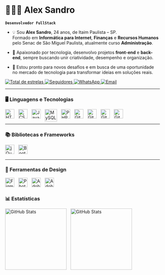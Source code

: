 # 👩🏻‍💻 Alex Sandro

**`Desenvolvedor FullStack`**

- 💡 Sou **Alex Sandro**, 24 anos, de Itaim Paulista – SP.  
  Formado em **Informática para Internet**, **Finanças** e **Recursos Humanos** pelo Senac de São Miguel Paulista, atualmente curso **Administração**.  

- 🚀 Apaixonado por tecnologia, desenvolvo projetos **front-end** e **back-end**, sempre buscando unir criatividade, desempenho e organização.  

- 🎯 Estou pronto para novos desafios e em busca de uma oportunidade no mercado de tecnologia para transformar ideias em soluções reais.  
  

<p align="left">
    <a href="https://github.com/Alexqwe21?tab=repositories&sort=stargazers">
        <img 
            alt="Total de estrelas" 
            title="Total de estrelas GitHub" 
            src="https://custom-icon-badges.demolab.com/github/stars/Alexqwe21?color=55960c&style=for-the-badge&labelColor=488207&logo=star&label=Estrelas"
        />
    </a>
    <a href="https://github.com/Alexqwe21?tab=followers">
        <img 
            alt="Seguidores" 
            title="Me siga no GitHub" 
            src="https://custom-icon-badges.demolab.com/github/followers/Alexqwe21?color=236ad3&labelColor=1155ba&style=for-the-badge&logo=github&label=Seguidores&logoColor=white"
        />
    </a>
    <a href="https://wa.me/5511968812993" target="_blank">
        <img 
            alt="WhatsApp" 
            title="Fale comigo no WhatsApp" 
            src="https://img.shields.io/badge/WhatsApp-(11)%2096881--2993-green?style=for-the-badge&logo=whatsapp&logoColor=white"
        />
    </a>
    <a href="mailto:desenvolvedorweb21@gmail.com">
        <img 
            alt="Email" 
            title="Me envie um e-mail" 
            src="https://img.shields.io/badge/Email-desenvolvedorweb21%40gmail.com-red?style=for-the-badge&logo=gmail&logoColor=white"
        />
    </a>
</p>

---

### 🖥️ Linguagens e Tecnologias

<img align="left" alt="HTML" title="HTML" width="30px" style="padding-right: 10px;" src="https://cdn.jsdelivr.net/gh/devicons/devicon@latest/icons/html5/html5-original.svg" />
<img align="left" alt="CSS" title="CSS" width="30px" style="padding-right: 10px;" src="https://cdn.jsdelivr.net/gh/devicons/devicon@latest/icons/css3/css3-original.svg" />
<img align="left" alt="JavaScript" title="JavaScript" width="30px" style="padding-right: 10px;" src="https://cdn.jsdelivr.net/gh/devicons/devicon@latest/icons/javascript/javascript-original.svg" />
<img align="left" alt="MySQL" title="MySQL" width="40px" style="padding-right: 10px;" src="https://cdn.jsdelivr.net/gh/devicons/devicon@latest/icons/mysql/mysql-original.svg"/>
<img align="left" alt="PHP" title="PHP" width="30px" style="padding-right: 10px;" src="https://cdn.jsdelivr.net/gh/devicons/devicon@latest/icons/php/php-original.svg" />
<img align="left" alt="Git" title="Git" width="30px" style="padding-right: 10px;" src="https://cdn.jsdelivr.net/gh/devicons/devicon@latest/icons/git/git-original.svg" />
<img align="left" alt="Git" title="Git" width="30px" style="padding-right: 10px;" src="https://cdn.jsdelivr.net/gh/devicons/devicon@latest/icons/wordpress/wordpress-plain.svg" />
<img align="left" alt="Git" title="Git" width="30px" style="padding-right: 10px;" src="https://cdn.jsdelivr.net/gh/devicons/devicon@latest/icons/woocommerce/woocommerce-original.svg"/>
<img align="left" alt="Git" title="Git" width="30px" style="padding-right: 10px;" src="https://cdn.jsdelivr.net/gh/devicons/devicon@latest/icons/sass/sass-original.svg" />


<br/>
<br/>

---

### 📚 Bibliotecas e Frameworks

<img align="left" alt="jQuery" title="jQuery" width="30px" style="padding-right: 10px;" src="https://cdn.jsdelivr.net/gh/devicons/devicon@latest/icons/jquery/jquery-original.svg" />
<img align="left" alt="Bootstrap" title="Bootstrap" width="30px" style="padding-right: 10px;" src="https://cdn.jsdelivr.net/gh/devicons/devicon@latest/icons/bootstrap/bootstrap-original.svg" />


<br/><br/>

---

### 🎨 Ferramentas de Design

<img align="left" alt="Figma" title="Figma" width="30px" style="padding-right: 10px;" src="https://cdn.jsdelivr.net/gh/devicons/devicon@latest/icons/figma/figma-original.svg"/>
<img align="left" alt="Photoshop" title="Photoshop" width="30px" style="padding-right: 10px;" src="https://cdn.jsdelivr.net/gh/devicons/devicon@latest/icons/photoshop/photoshop-original.svg"/>
<img align="left" alt="Adobe XD" title="Adobe XD" width="30px" style="padding-right: 10px;" src="https://cdn.jsdelivr.net/gh/devicons/devicon@latest/icons/xd/xd-original.svg"/>

<img align="left" alt="Adobe XD" title="Adobe XD" width="30px" style="padding-right: 10px;"  src="https://cdn.jsdelivr.net/gh/devicons/devicon@latest/icons/canva/canva-original.svg" />

<br/><br/>




### 📊 Estatísticas


<p>
  <img 
    align="left" 
    alt="GitHub Stats" 
    height="200" 
    style="padding-right: 10px;" 
    src="https://github-readme-stats.vercel.app/api?username=Alexqwe21&show_icons=true&theme=merko&include_all_commits=true&locale=pt-br" 
    />



<img 
      align="left" 
      alt="GitHub Stats" 
      height="200" 
      src="https://github-readme-stats.vercel.app/api/top-langs/?username=Alexqwe21&theme=merko&layout=compact&custom_title=Tecnologias&langs_count=9" 
  />
  

</p>

